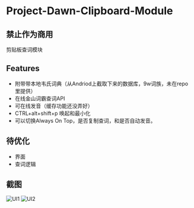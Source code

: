 # Project-Dawn-Clipboard-Module
## 禁止作为商用

剪贴板查词模块

## Features

* 附带带本地韦氏词典（从Andriod上截取下来的数据库，9w词族，未在repo里提供）
* 在线金山词霸查词API
* 可在线发音（缓存功能还没弄好）
* CTRL+alt+shift+p 唤起和最小化
* 可以切换Always On Top，是否复制查词，和是否自动发音。

## 待优化

* 界面
* 查词逻辑

## 截图

![UI1](http://p9wgwhtmi.bkt.clouddn.com/teat1.png)
![UI2](http://p9wgwhtmi.bkt.clouddn.com/test2.png)
